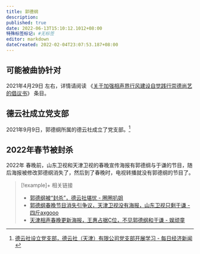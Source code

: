 ```yaml
---
title: 郭德纲
description:
published: true
date: 2022-06-13T15:10:12.1012+08:00
特殊标签标记: #无标签
editor: markdown
dateCreated: 2022-02-04T23:07:53.187+08:00
---
```


## 可能被曲协针对

2021年4月29日 左右，详情请阅读 《[关于加强相声界行风建设自觉践行崇德尚艺的倡议书](/unclear/曲协_行风建设倡议书.md)》 条目。

## 德云社成立党支部

2021年9月9日，郭德纲所属的德云社成立了党支部。[^1916021]

[^1916021]: [德云社设立党支部，德云社（天津）有限公司党支部开展学习 - 每日经济新闻](https://web.archive.org/web/20220204155823/https://m.nbd.com.cn/articles/2021-09-16/1916021.html)

## 2022年春节被封杀

2022年 春晚前，山东卫视和天津卫视的春晚宣传海报有郭德纲与于谦的节目，随后海报被修改郭德纲消失了，然后到了春晚时，电视转播就没有郭德纲的节目了。

> [!example]+ 相关链接
> + [郭德纲被“封杀”，德云社堪忧 - 圈圈扒姐](https://web.archive.org/web/20220204150737/https://www.163.com/dy/article/GV25V2K50552XLEU.html)
> + [郭德纲春晚节目消失引争议，天津卫视没有海报，山东卫视只剩于谦 - 四斤axgooo](https://web.archive.org/web/20220204150738/https://www.sohu.com/a/519494917_100281851)
> + [天津相声春晚更新海报，王惠占据C位，不见郭德纲和于谦 - 娱顽童](https://web.archive.org/web/20220204151924/https://www.sohu.com/a/519861577_120195599)

